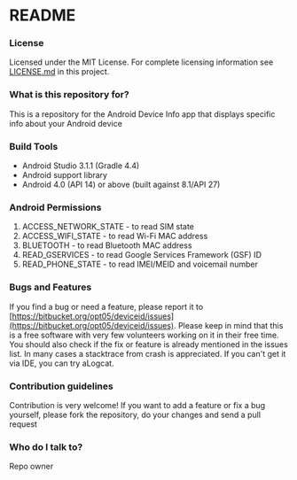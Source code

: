 # README #

### License ###

Licensed under the MIT License. For complete licensing information see [LICENSE.md](https://bitbucket.org/opt05/deviceid/src) in this project.

### What is this repository for? ###

This is a repository for the Android Device Info app that displays specific info about your Android device

### Build Tools ###
* Android Studio 3.1.1 (Gradle 4.4)
* Android support library
* Android 4.0 (API 14) or above (built against 8.1/API 27)

### Android Permissions ###
1. ACCESS_NETWORK_STATE - to read SIM state
1. ACCESS_WIFI_STATE - to read Wi-Fi MAC address
1. BLUETOOTH - to read Bluetooth MAC address
1. READ_GSERVICES - to read Google Services Framework (GSF) ID
1. READ_PHONE_STATE - to read IMEI/MEID and voicemail number

### Bugs and Features ###
If you find a bug or need a feature, please report it to [https://bitbucket.org/opt05/deviceid/issues](https://bitbucket.org/opt05/deviceid/issues). Please keep in mind that this is a free software with very few volunteers working on it in their free time. You should also check if the fix or feature is already mentioned in the issues list. In many cases a stacktrace from crash is appreciated. If you can't get it via IDE, you can try aLogcat.

### Contribution guidelines ###

Contribution is very welcome! If you want to add a feature or fix a bug yourself, please fork the repository, do your changes and send a pull request

### Who do I talk to? ###

Repo owner
